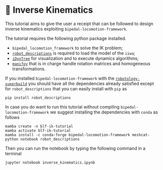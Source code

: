 # 🤖 Inverse Kinematics

This tutorial aims to give the user a receipt that can be followed to design inverse kinematics exploiting `bipedal-locomotion-framework`.

The tutorial requires the following python package installed.

- `bipedal_locomotion_framework` to solve the IK problem;
- [`robot_descriptions`](https://github.com/robot-descriptions/robot_descriptions.py) is required to load the model of the `iiwa`;
- [`iDynTree`](https://github.com/robotology/idyntree) for visualization and to execute dynamics algorithms;
- [`manifpy`](https://github.com/artivis/manif) that is in charge handle rotation matrices and homogeneous transformations.

If you installed `bipedal-locomotion-framework` with the [`robotology-superbuild`](https://github.com/robotology/robotology-superbuild) you should have all the dependencies already satisfied except for `robot_descriptions` that you can easily install with `pip` as
```console
pip install robot_descriptions
```

In case you do want to run this tutorial without compiling `bipedal-locomotion-framework` we suggest installing the dependencies with `conda` as follows
```console
mamba create -n blf-ik-tutorial
mamba activate blf-ik-tutorial
mamba install -c conda-forge bipedal-locomotion-framework meshcat-python notebook robot_descriptions
```

Then you can run the notebook by typing the following command in a terminal
```console
jupyter notebook inverse_kinematics.ipynb
```
